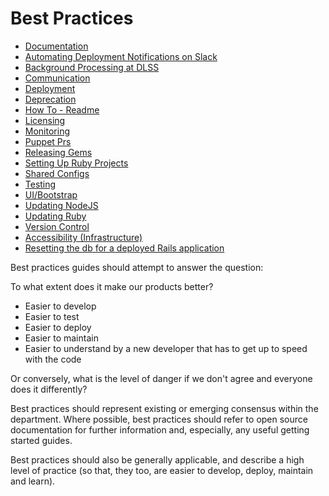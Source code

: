 # Best Practices

- [Documentation](/best-practices/documentation)
- [Automating Deployment Notifications on Slack](/best-practices/README.md)
- [Background Processing at DLSS](/best-practices/background_processing.md)
- [Communication](/best-practices/communication.md)
- [Deployment](/best-practices/deployment.md)
- [Deprecation](/best-practices/deprecation.md)
- [How To - Readme](/best-practices/howto_readme.md)
- [Licensing](/best-practices/licensing.md)
- [Monitoring](/best-practices/monitoring.md)
- [Puppet Prs](/best-practices/monitoring.md)
- [Releasing Gems](/best-practices/releasing_gems.md)
- [Setting Up Ruby Projects](/best-practices/setting_up_ruby_projects.md)
- [Shared Configs](/best-practices/shared_configs.md)
- [Testing](/best-practices/testing.md)
- [UI/Bootstrap](/best-practices/ui_bootstrap.md)
- [Updating NodeJS](/best-practices/updating-nodejs.md)
- [Updating Ruby](/best-practices/updating-ruby.md)
- [Version Control](/best-practices/version_control.md)
- [Accessibility (Infrastructure)](/best-practices/infra-accessibility.md)
- [Resetting the db for a deployed Rails application](/best-practices/db_reset.md)

Best practices guides should attempt to answer the question:

To what extent does it make our products better?

 - Easier to develop
 - Easier to test
 - Easier to deploy
 - Easier to maintain
 - Easier to understand by a new developer that has to get up to speed with the code

Or conversely, what is the level of danger if we don't agree and everyone does it differently?

Best practices should represent existing or emerging consensus within the department.  Where possible, best practices should refer to open source documentation for further information and, especially, any useful getting started guides.

Best practices should also be generally applicable, and describe a high level of practice (so that, they too, are easier to develop, deploy, maintain and learn).

